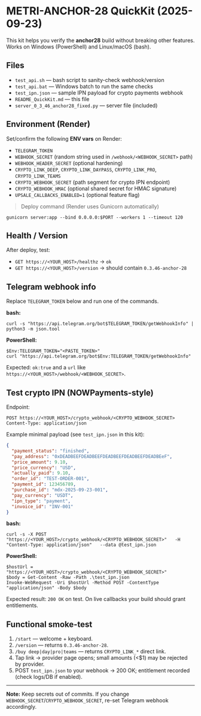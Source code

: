# METRI-ANCHOR-28 QuickKit (2025-09-23)

This kit helps you verify the **anchor28** build without breaking other features.
Works on Windows (PowerShell) and Linux/macOS (bash).

## Files
- `test_api.sh` — bash script to sanity-check webhook/version
- `test_api.bat` — Windows batch to run the same checks
- `test_ipn.json` — sample IPN payload for crypto payments webhook
- `README_QuickKit.md` — this file
- `server_0_3_46_anchor28_fixed.py` — server file (included)

## Environment (Render)
Set/confirm the following **ENV vars** on Render:
- `TELEGRAM_TOKEN`
- `WEBHOOK_SECRET` (random string used in `/webhook/<WEBHOOK_SECRET>` path)
- `WEBHOOK_HEADER_SECRET` (optional hardening)
- `CRYPTO_LINK_DEEP`, `CRYPTO_LINK_DAYPASS`, `CRYPTO_LINK_PRO`, `CRYPTO_LINK_TEAMS`
- `CRYPTO_WEBHOOK_SECRET` (path segment for crypto IPN endpoint)
- `CRYPTO_WEBHOOK_HMAC` (optional shared secret for HMAC signature)
- `UPSALE_CALLBACKS_ENABLED=1` (optional feature flag)

> Deploy command (Render uses Gunicorn automatically)
```
gunicorn server:app --bind 0.0.0.0:$PORT --workers 1 --timeout 120
```

## Health / Version
After deploy, test:
- `GET https://<YOUR_HOST>/healthz` → `ok`
- `GET https://<YOUR_HOST>/version` → should contain `0.3.46-anchor-28`

## Telegram webhook info
Replace `TELEGRAM_TOKEN` below and run one of the commands.

**bash:**
```
curl -s "https://api.telegram.org/bot$TELEGRAM_TOKEN/getWebhookInfo" | python3 -m json.tool
```

**PowerShell:**
```
$Env:TELEGRAM_TOKEN="<PASTE_TOKEN>"
curl "https://api.telegram.org/bot$Env:TELEGRAM_TOKEN/getWebhookInfo"
```

Expected: `ok:true` and a `url` like `https://<YOUR_HOST>/webhook/<WEBHOOK_SECRET>`.

## Test crypto IPN (NOWPayments-style)
Endpoint:
```
POST https://<YOUR_HOST>/crypto_webhook/<CRYPTO_WEBHOOK_SECRET>
Content-Type: application/json
```

Example minimal payload (see `test_ipn.json` in this kit):
```json
{
  "payment_status": "finished",
  "pay_address": "0xDEADBEEFDEADBEEFDEADBEEFDEADBEEFDEADBEeF",
  "price_amount": 9.10,
  "price_currency": "USD",
  "actually_paid": 9.10,
  "order_id": "TEST-ORDER-001",
  "payment_id": 123456789,
  "purchase_id": "mdx-2025-09-23-001",
  "pay_currency": "USDT",
  "ipn_type": "payment",
  "invoice_id": "INV-001"
}
```

**bash:**
```
curl -s -X POST "https://<YOUR_HOST>/crypto_webhook/<CRYPTO_WEBHOOK_SECRET>"   -H "Content-Type: application/json"   --data @test_ipn.json
```

**PowerShell:**
```
$hostUrl = "https://<YOUR_HOST>/crypto_webhook/<CRYPTO_WEBHOOK_SECRET>"
$body = Get-Content -Raw -Path .\test_ipn.json
Invoke-WebRequest -Uri $hostUrl -Method POST -ContentType "application/json" -Body $body
```

Expected result: `200 OK` on test. On live callbacks your build should grant entitlements.

## Functional smoke-test
1. `/start` — welcome + keyboard.
2. `/version` — returns `0.3.46-anchor-28`.
3. `/buy deep|day|pro|teams` — returns `CRYPTO_LINK_*` direct link.
4. Tap link → provider page opens; small amounts (<$1) may be rejected by provider.
5. POST `test_ipn.json` to your webhook → 200 OK; entitlement recorded (check logs/DB if enabled).

---
**Note:** Keep secrets out of commits. If you change `WEBHOOK_SECRET`/`CRYPTO_WEBHOOK_SECRET`, re-set Telegram webhook accordingly.
